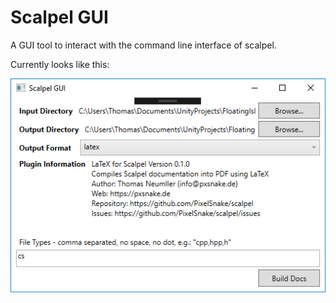 # Scalpel GUI
A GUI tool to interact with the command line interface of scalpel.

Currently looks like this:

![](/scalpel-gui/doc/screen1.png)
